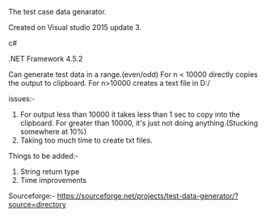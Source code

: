 The test case data genarator.

Created on Visual studio 2015 update 3.

c#

.NET Framework 4.5.2

Can generate test data in a range.(even/odd) 
For n < 10000 directly copies the output to clipboard. For n>10000 creates a text file in D:/


issues:-
1. For output less than 10000 it takes less than 1 sec to copy into the clipboard. For greater than 10000, it's just not doing        anything.(Stucking somewhere at 10%)
2. Taking too much time to create txt files.


Things to be added:-

1. String return type
2. Time improvements


Sourceforge:- https://sourceforge.net/projects/test-data-generator/?source=directory

